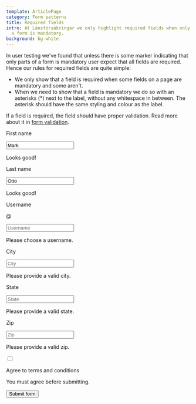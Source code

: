```yaml
---
template: ArticlePage
category: Form patterns
title: Required fields
intro: At Länsförsäkringar we only highlight required fields when only parts of
  a form is mandatory.
background: bg-white
---
```

In user testing we've found that  unless there is some marker indicating that only parts of a form is mandatory user expect that all fields are required. Hence our rules for required fields are quite simple:

* We only show that a field is required when some fields on a page are mandatory and some aren't.
* When we need to show that a field is mandatory we do so with an asterisks (*) next to the label, without any whitespace in between. The asterisk should have the same styling and colour as the label.

If a field is required, the field should have proper validation. Read more about it in [form validation](../form-validation).

<LfuiWrapper >
<form id="needs-validation" class="needs-validation" novalidate>

<div class="form-row">

<div class="col-md-4 mb-3">

<label for="validationCustom01">First name</label>

<input type="text" class="form-control" id="validationCustom01" placeholder="First name" value="Mark" required>

<div class="valid-feedback">

Looks good!

</div>

</div>

<div class="col-md-4 mb-3">

<label for="validationCustom02">Last name</label>

<input type="text" class="form-control" id="validationCustom02" placeholder="Last name" value="Otto" required>

<div class="valid-feedback">

Looks good!

</div>

</div>

<div class="col-md-4 mb-3">

<label for="validationCustomUsername">Username</label>

<div class="input-group">

<div class="input-group-prepend">

<span class="input-group-text" id="inputGroupPrepend">@</span>

</div>

<input type="text" class="form-control" id="validationCustomUsername" placeholder="Username" aria-describedby="inputGroupPrepend" required>

<div class="invalid-feedback">

Please choose a username.

</div>

</div>

</div>

</div>

<div class="form-row">

<div class="col-md-6 mb-3">

<label for="validationCustom03">City</label>

<input type="text" class="form-control" id="validationCustom03" placeholder="City" required>

<div class="invalid-feedback">

Please provide a valid city.

</div>

</div>

<div class="col-md-3 mb-3">

<label for="validationCustom04">State</label>

<input type="text" class="form-control" id="validationCustom04" placeholder="State" required>

<div class="invalid-feedback">

Please provide a valid state.

</div>

</div>

<div class="col-md-3 mb-3">

<label for="validationCustom05">Zip</label>

<input type="text" class="form-control" id="validationCustom05" placeholder="Zip" required>

<div class="invalid-feedback">

Please provide a valid zip.

</div>

</div>

</div>

<div class="form-group">

<div class="form-check">

<input class="form-check-input" type="checkbox" value="" id="invalidCheck" required>

<label class="form-check-label" for="invalidCheck">

Agree to terms and conditions

</label>

<div class="invalid-feedback">

You must agree before submitting.

</div>

</div>

</div>

<button class="btn btn-primary" type="submit">Submit form</button>

</form>
</LfuiWrapper>